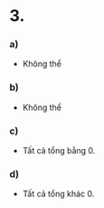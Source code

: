 # 3.

### a)

- Không thể

### b)

- Không thể

### c)

- Tất cả tổng bằng 0.

### d)

- Tất cả tổng khác 0.

